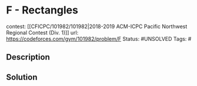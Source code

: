 # F - Rectangles

contest: [[CFICPC/101982/101982|2018-2019 ACM-ICPC Pacific Northwest Regional Contest (Div. 1)]]
url: https://codeforces.com/gym/101982/problem/F
Status: #UNSOLVED
Tags: #

## Description

## Solution

